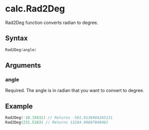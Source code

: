 # calc.Rad2Deg

Rad2Deg function converts radian to degree.

## Syntax

```go
Rad2Deg(angle)
```

## Arguments

### angle

Required. The angle is in radian that you want to convert to degree.

## Example

```Go
Rad2Deg(-10.15631) // Returns -581.9136984265131
Rad2Deg(231.5163) // Returns 13264.90687848462

```
